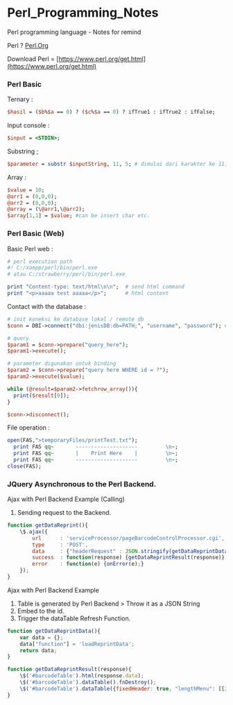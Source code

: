 # Perl_Programming_Notes
Perl programming language - Notes for remind

Perl ? [Perl.Org](https://www.perl.org/)

Download Perl = [https://www.perl.org/get.html](https://www.perl.org/get.html)

<h3>Perl Basic</h3>

Ternary :

```Perl
$hasil = ($b%$a == 0) ? ($c%$a == 0) ? ifTrue1 : ifTrue2 : ifFalse;
```

Input console :

```Perl
$input = <STDIN>;
```

Substring ;

```Perl
$parameter = substr $inputString, 11, 5; # dimulai dari karakter ke 11, dengan panjang 5 karakter kedepan
```

Array :

```Perl
$value = 10;
@arr1 = (0,0,0);
@arr2 = (0,0,0);
@array = (\@arr1,\@arr2);
$array[1,1] = $value; #can be insert char etc.
```

<h3>Perl Basic (Web)</h3>

Basic Perl web :

```Perl
# perl execution path
#! C:/xampp/perl/bin/perl.exe
# atau C:/strawberry/perl/bin/perl.exe

print "Content-type: text/html\n\n";  # send html command
print "<p>aaaaa test aaaaa</p>";      # html content
```

Contact with the database :

```Perl
# init koneksi ke database lokal / remote db
$conn = DBI->connect("dbi:jenisDB:db=PATH;", "username", "password"); #target db

# query
$param1 = $conn->prepare("query_here");
$param1->execute();

# parameter digunakan untuk binding
$param2 = $conn->prepare("query here WHERE id = ?");
$param2->execute($value);

while (@result=$param2->fetchrow_array()){
  print($result[0]);
}

$conn->disconnect();
```

File operation :

```Perl
open(FAS,">temporaryFiles/printTest.txt");
  print FAS qq~       --------------------         \n~;
  print FAS qq~       |    Print Here    |         \n~;
  print FAS qq~       --------------------         \n~;
close(FAS);
```

<h3>JQuery Asynchronous to the Perl Backend.</h3>

Ajax with Perl Backend Example (Calling)
1. Sending request to the Backend.

```Javascript
function getDataReprint(){
    \$.ajax({
        url      : 'serviceProcessor/pageBarcodeControlProcessor.cgi',
        type     : 'POST',
        data     : {"headerRequest" : JSON.stringify(getDataReprintData())},
        success  : function(response) {getDataReprintResult(response)},
        error    : function(e) {onError(e);}
    });
}
```

Ajax with Perl Backend Example
1. Table is generated by Perl Backend > Throw it as a JSON String
2. Embed to the id.
3. Trigger the dataTable Refresh Function.

```Javascript
function getDataReprintData(){
    var data = {};
    data["function"] = 'loadReprintData';
    return data;
}

function getDataReprintResult(response){
    \$('#barcodeTable').html(response.data);
    \$('#barcodeTable').dataTable().fnDestroy();
    \$('#barcodeTable').dataTable({fixedHeader: true, "lengthMenu": [[25, 50, 100], [25, 50, 100]],dom: "<'row'<'col-sm-4'l><'col-sm-4'p><'col-sm-4'f>><'row'<'col-sm-12'tr>><'row'<'col-sm-4'i><'col-sm-4'p><'col-sm-4'f>>"});
}
```
